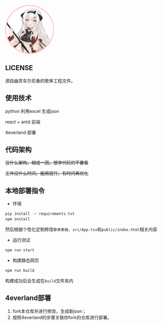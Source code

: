 [<img alt="幽头" src="src/assets/avatar.jpg" style="border-radius: 50%; border: pink solid 3px; width: 150px;"></img>](https://u0song.com/)

## LICENSE

源自幽灵车尔尼桑的歌单工程文件。

## 使用技术

python 利用excel 生成json

react + antd 前端

4everland 部署

## 代码架构

~~没什么架构，糊成一团，想学代码的不要看~~

~~工作没什么时间，能用就行，有时间再优化~~

## 本地部署指令

- 环境

```bash
pip install -r requirements.txt
npm install
```

然后根据个性化定制修改`歌单表格`、`src/App.tsx`和`public/index.html`相关内容

- 运行测试

```bash
npm run start
```

- 构建静态网页

```bash
npm run build
```

构建成功后会生成在`build`文件夹内

## 4everland部署

1. fork本仓库并进行修改，生成新json；
2. 按照4everland的步骤关联你fork的仓库进行部署。
